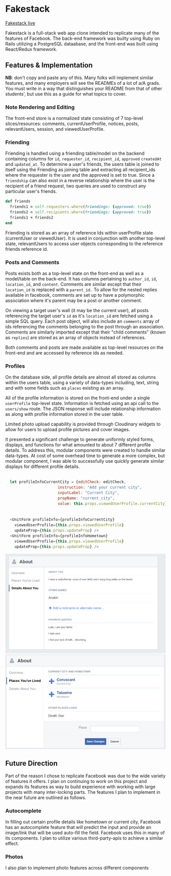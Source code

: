 # Fakestack

[Fakestack live][heroku]

[heroku]: http://www.fakestack.us/

Fakestack is a full-stack web app clone intended to replicate many of the features of Facebook. The back-end framework was builty using Ruby on Rails utilizing a PostgreSQL dataabase, and the front-end was built using React/Redux framework.

## Features & Implementation

 **NB**: don't copy and paste any of this.  Many folks will implement similar features, and many employers will see the READMEs of a lot of a/A grads.  You must write in a way that distinguishes your README from that of other students', but use this as a guide for what topics to cover.  

### Note Rendering and Editing

  The front-end store is a normalized state consisting of 7 top-level slices/resources: comments, currentUserProfile, notices, posts, relevantUsers, session, and viewedUserProfile.

### Friending

  Friending is handled using a friending table/model on the backend containing columns for `id`, `requester_id`, `recipient_id`, `approved` `createdAt` and `updated_at`. To determine a user's friends, the users table is joined to itself using the Friending as joining table and extracting all recipient_ids where the requester is the user and the approved is set to true. Since a `friendship` can also exist in a reverse relationship where the user is the recipient of a friend request, two queries are used to construct any particular user's friends.

  ```ruby
  def friends
    friends1 = self.requesters.where(friendings: {approved: true})
    friends2 = self.recipients.where(friendings: {approved: true})
    friends1 + friends2
  end
  ```

  Friending is stored as an array of reference Ids within userProfile state (currentUser or viewedUser). It is used in conjunction with another top-level state, relevantUsers to access user objects corresponding to the reference friends reference id.

### Posts and Comments

  Posts exists both as a top-level state on the front-end as well as a model/table on the back-end. It has columns pertaining to `author_id`, `id`, `location_id`, and `content`. Comments are similar except that their `location_id` is replaced with a `parent_id.` To allow for the nested replies available in facebook, comments are set up to have a polymorphic association where it's parent may be a post or another comment.

  On viewing a target user's wall (it may be the current user), all posts referencing the target user's `id` as it's `location_id` are fetched using a simple SQL query. Each post object, will also include an `comments` array of ids referencing the comments belonging to the post through an association. Comments are similarly imported except that their "child comments" (known as `replies`) are stored as an array of objects instead of references.

  Both comments and posts are made available as top-level resources on the front-end and are accessed by reference ids as needed.

### Profiles

  On the database side, all profile details are almost all stored as columns within the users table, using a variety of data-types including, text, string and with some fields such as `places` existing as an array.

  All of the profile information is stored on the front-end under a single `userProfile` top-level state. Information is fetched using an api call to the `users/show` route. The JSON response will include relationship information as along with profile information stored in the user table.

  Limited photo upload capability is provided through Cloudinary widgets to allow for users to upload profile pictures and cover images.

  It presented a significant challenge to generate uniformly styled forms, displays, and functions for what amounted to about 7 different profile details. To address this, modular components were created to handle similar data-types. At cost of some overhead time to generate a more complex, but modular component, I was able to successfully use quickly generate similar displays for different profile details.

```Javascript

  let profileInfoCurrentCity = {editCheck: editCheck,
                       instruction: "Add your current city",
                       inputLabel: "Current City",
                       propName: "current_city",
                       value: this.props.viewedUserProfile.currentCity}


  <UnitForm profileInfo={profileInfoCurrentCity}
    viewedUserProfile={this.props.viewedUserProfile}
    updateProp={this.props.updateProp} />
  <UnitForm profileInfo={profileInfoHometown}
    viewedUserProfile={this.props.viewedUserProfile}
    updateProp={this.props.updateProp} />
  ```


![image of profileDetail](docs/images/Profile-Details-Modular-Form.png)
![image of profileDetail2](docs/images/Profile-Details-Modular-Form2.png)


## Future Direction

Part of the reason I chose to replicate Facebook was due to the wide variety of features it offers. I plan on continuing to work on this project and expands its features as way to build experience with working with large projects with many inter-locking parts. The features I plan to implement in the near future are outlined as follows.

### Autocomplete

In filling out certain profile details like hometown or current city, Facebook has an autocomplete feature that will predict the input and provide an image/link that will be used auto-fill the field. Facebook uses this in many of its components. I plan to utilize various third-party-apis to achieve a similar effect.

### Photos

I also plan to implement photo features across different components
